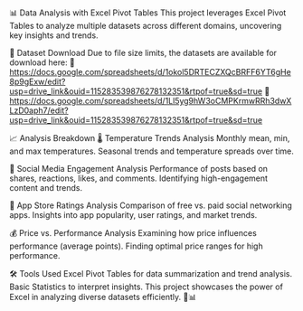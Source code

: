 📊 Data Analysis with Excel Pivot Tables
This project leverages Excel Pivot Tables to analyze multiple datasets across different domains, uncovering key insights and trends.

📂 Dataset Download
Due to file size limits, the datasets are available for download here:
🔗 https://docs.google.com/spreadsheets/d/1okol5DRTECZXQcBRFF6YT6gHe8p9gExw/edit?usp=drive_link&ouid=115283539876278132351&rtpof=true&sd=true
🔗 https://docs.google.com/spreadsheets/d/1Ll5yg9hW3oCMPKrmwRRh3dwXLzD0aph7/edit?usp=drive_link&ouid=115283539876278132351&rtpof=true&sd=true


📈 Analysis Breakdown
🌡️ Temperature Trends Analysis
Monthly mean, min, and max temperatures.
Seasonal trends and temperature spreads over time.

📣 Social Media Engagement Analysis
Performance of posts based on shares, reactions, likes, and comments.
Identifying high-engagement content and trends.

📱 App Store Ratings Analysis
Comparison of free vs. paid social networking apps.
Insights into app popularity, user ratings, and market trends.

💰 Price vs. Performance Analysis
Examining how price influences performance (average points).
Finding optimal price ranges for high performance.

🛠️ Tools Used
Excel Pivot Tables for data summarization and trend analysis.
Basic Statistics to interpret insights.
This project showcases the power of Excel in analyzing diverse datasets efficiently. 🚀📊
